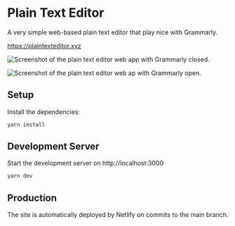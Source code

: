# Plain Text Editor

A very simple web-based plain text editor that play nice with Grammarly.

<https://plaintexteditor.xyz>

![Screenshot of the plain text editor web app with Grammarly closed.](public/imgs/screenshot-grammarly-closed.png)

![Screenshot of the plain text editor web ap with Grammarly open.](public/imgs/screenshot-grammarly-open.png)

## Setup

Install the dependencies:

```bash
yarn install
```

## Development Server

Start the development server on http://localhost:3000

```bash
yarn dev
```

## Production

The site is automatically deployed by Netlify on commits to the main branch.
